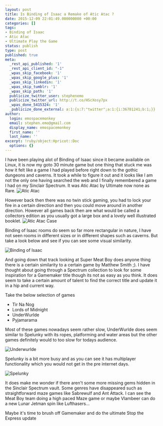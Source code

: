 ```yaml
---
layout: post
title: Is Binding of Isaac a Remake of Atic Atac ?
date: 2015-12-09 22:01:49.000000000 +00:00
categories: []
tags:
- Binding of Isaac
- Atic Atac
- Ultimate Play the Game
status: publish
type: post
published: true
meta:
  _rest_api_published: '1'
  _rest_api_client_id: "-1"
  _wpas_skip_facebook: '1'
  _wpas_skip_google_plus: '1'
  _wpas_skip_linkedin: '1'
  _wpas_skip_tumblr: '1'
  _wpas_skip_path: '1'
  publicize_twitter_user: stephenemo
  publicize_twitter_url: http://t.co/HScXosy7px
  _wpas_done_5415324: '1'
  _publicize_done_external: a:1:{s:7:"twitter";a:1:{i:36781241;b:1;}}
author:
  login: emospacemonkey
  email: stephen.emo@gmail.com
  display_name: emospacemonkey
  first_name: ''
  last_name: ''
excerpt: !ruby/object:Hpricot::Doc
  options: {}
---
```

I have been playing alot of Binding of Isaac since it became available on Linux, it is now my goto 30 minute game but one thing that stuck me was how it felt like a game I had played before right down to the gothic dungeons and caverns. It took a while to figure it out and it looks like I am not the only one having searched the web and I finally remembered a game I had on my Sinclair Spectrum. It was Atic Atac by Ultimate now none as Rare.
![Atic Atac](http://emomonkey.github.io/images/atic3.png)

However back then there was no twin stick gaming, you had to lock your fire in a certain direction and then you could move around in another direction. However all games back then are what would be called a collectors edition as you usually got a large box and a lovely well illustrated booklet.
![Atic Atac Case](http://emomonkey.github.io/images/case.png)


Binding of Isaac rooms do seem so far more rectangular in nature, I have not seen rooms in different sizes or in different shapes such as caverns. But take a look below and see if you can see some visual similarity.

![Binding of Isaac](http://emomonkey.github.io/images/isaac.jpg)

And going down that track looking at Super Meat Boy does anyone thing there is a certain similarity to a certain game by Matthew Smith ;). I have thought about going through a Spectrum collection to look for some inspiration for a Gamemaker title though its not as easy as you think. It does seem to take a certain amount of talent to find the correct title and update it in a hip and current way. 

Take the below selection of games
 * Tir Na Nog
 * Lords of Midnight
 * UnderWurlde
 * Pyjamarama

Most of these games nowadays seem rather slow, UnderWurlde does seem similar to Spelunky with its ropes, platforming and water areas but the other games definitely would to too slow for todays audience.

![Underwurlde](http://emomonkey.github.io/images/Underwurlde1.jpg)

Spelunky is a bit more busy and as you can see it has multiplayer functionality which you would not get in the pre internet days.

![Spelunky](http://emomonkey.github.io/images/spelunky.jpg)

It does make me wonder if there aren't some more missing gems hidden in the Sinclair Spectrum vault. Some genres have disappeared such as straightforward maze games like Sabrewulf and Ant Attack. I can see the Meat Boy team doing a high paced Maze game or maybe Vlambeer can do a new Lunar Jetman spin like Lufthasers...

Maybe it's time to brush off Gamemaker and do the ultimate Stop the Express update


